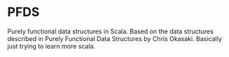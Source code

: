# PFDS
Purely functional data structures in Scala.  Based on the data structures described in Purely Functional Data Structures by Chris Okasaki.  Basically just trying to learn more scala.
